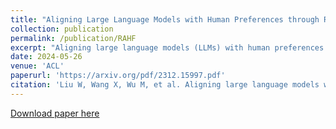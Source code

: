 ```yaml
---
title: "Aligning Large Language Models with Human Preferences through Representation Engineering"
collection: publication
permalink: /publication/RAHF
excerpt: "Aligning large language models (LLMs) with human preferences is crucial for enhancing their utility in terms of helpfulness, truthfulness, safety, harmlessness, and interestingness. Existing methods for achieving this alignment often involves employing reinforcement learning from human feedback (RLHF) to fine-tune LLMs based on human labels assessing the relative quality of model responses. Nevertheless, RLHF is susceptible to instability during fine-tuning and presents challenges in implementation. Drawing inspiration from the emerging field of representation engineering (RepE), this study aims to identify relevant representations for high-level human preferences embedded in patterns of activity within an LLM, and achieve precise control of model behavior by transforming its representations. This novel approach, denoted as Representation Alignment from Human Feedback (RAHF), proves to be effective, computationally efficient, and easy to implement. Extensive experiments demonstrate the efficacy of RAHF in not only capturing but also manipulating representations to align with a broad spectrum of human preferences or values, rather than being confined to a singular concept or function (e.g. honesty or bias). RAHF's versatility in accommodating diverse human preferences shows its potential for advancing LLM performance."
date: 2024-05-26
venue: 'ACL'
paperurl: 'https://arxiv.org/pdf/2312.15997.pdf'
citation: 'Liu W, Wang X, Wu M, et al. Aligning large language models with human preferences through representation engineering[C]//ACL, 2024.'
---
```


[Download paper here](https://arxiv.org/pdf/2312.15997.pdf)
